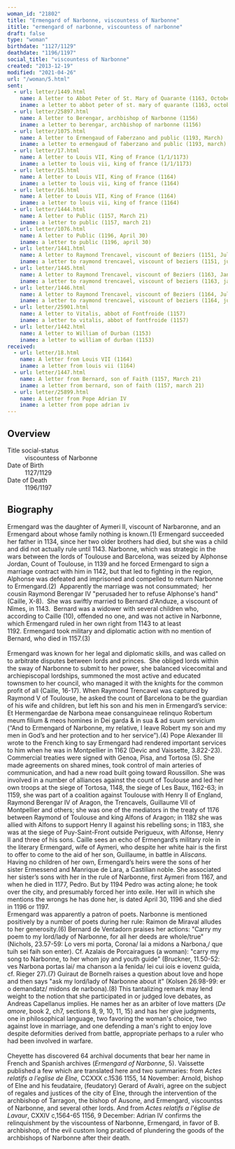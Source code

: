```yaml
---
woman_id: "21802"
title: "Ermengard of Narbonne, viscountess of Narbonne"
ititle: "ermengard of narbonne, viscountess of narbonne"
draft: false
type: "woman"
birthdate: "1127/1129"
deathdate: "1196/1197"
social_title: "viscountess of Narbonne"
created: "2013-12-19"
modified: "2021-04-26"
url: "/woman/5.html"
sent:
  - url: letter/1449.html
    name: A letter to Abbot Peter of St. Mary of Quarante (1163, October 2)
    iname: a letter to abbot peter of st. mary of quarante (1163, october 2)
  - url: letter/25897.html
    name: A letter to Berengar, archbishop of Narbonne (1156)
    iname: a letter to berengar, archbishop of narbonne (1156)
  - url: letter/1075.html
    name: A letter to Ermengaud of Faberzano and public (1193, March)
    iname: a letter to ermengaud of faberzano and public (1193, march)
  - url: letter/17.html
    name: A letter to Louis VII, King of France (1/1/1173)
    iname: a letter to louis vii, king of france (1/1/1173)
  - url: letter/15.html
    name: A letter to Louis VII, King of France (1164)
    iname: a letter to louis vii, king of france (1164)
  - url: letter/16.html
    name: A letter to Louis VII, King of France (1164)
    iname: a letter to louis vii, king of france (1164)
  - url: letter/1444.html
    name: A letter to Public (1157, March 21)
    iname: a letter to public (1157, march 21)
  - url: letter/1076.html
    name: A letter to Public (1196, April 30)
    iname: a letter to public (1196, april 30)
  - url: letter/1441.html
    name: A letter to Raymond Trencavel, viscount of Beziers (1151, July 20)
    iname: a letter to raymond trencavel, viscount of beziers (1151, july 20)
  - url: letter/1445.html
    name: A letter to Raymond Trencavel, viscount of Beziers (1163, January 31)
    iname: a letter to raymond trencavel, viscount of beziers (1163, january 31)
  - url: letter/1446.html
    name: A letter to Raymond Trencavel, viscount of Beziers (1164, July)
    iname: a letter to raymond trencavel, viscount of beziers (1164, july)
  - url: letter/25901.html
    name: A letter to Vitalis, abbot of Fontfroide (1157)
    iname: a letter to vitalis, abbot of fontfroide (1157)
  - url: letter/1442.html
    name: A letter to William of Durban (1153)
    iname: a letter to william of durban (1153)
received:
  - url: letter/18.html
    name: A letter from Louis VII (1164)
    iname: a letter from louis vii (1164)
  - url: letter/1447.html
    name: A letter from Bernard, son of Faith (1157, March 21)
    iname: a letter from bernard, son of faith (1157, march 21)
  - url: letter/25899.html
    name: A Letter from Pope Adrian IV
    iname: a letter from pope adrian iv
---
```

<h2 class="mt-4">Overview</h2><dt>Title social-status</dt><dd>viscountess of Narbonne</dd><dt>Date of Birth</dt><dd>1127/1129</dd><dt>Date of Death</dt><dd>1196/1197</dd><h2 class="mt-4">Biography</h2><p>Ermengard was the daughter of Aymeri II, viscount of Narbaronne, and an Ermengard about whose family nothing is known.(1) Ermengard succeeded her father in 1134, since her two older brothers had died, but she was a child and did not actually rule until 1143. Narbonne, which was strategic in the wars between the lords of Toulouse and Barcelona, was seized by Alphonse Jordan, Count of Toulouse, in 1139 and he forced Ermengard to sign a marriage contract with him in 1142, but that led to fighting in the region, Alphonse was defeated and imprisoned and compelled to return Narbonne to Ermengard.(2)&nbsp; Apparently the marriage was not consummated;&nbsp; her cousin Raymond Berengar IV "perusaded her to refuse Alphonse's hand" (Caille, X-8).&nbsp; She was swiftly married to Bernard d'Anduze, a viscount of Nîmes, in 1143.&nbsp; Bernard was a widower with several children who, according to Caille (10), offended no one, and was not active in Narbonne, which Ermengard ruled in her own right from 1143 to at least 1192.&nbsp;Ermengard took military and diplomatic action with no mention of Bernard, who died in 1157.(3)&nbsp;<br> <br>Ermengard was known for her legal and diplomatic skills, and was called on to arbitrate disputes between lords and princes.&nbsp; She obliged lords within the sway of Narbonne to submit to her power, she balanced vicecomital and archiepiscopal lordships, summoned the most active and educated townsmen to her council, who managed it with the knights for the common profit of all (Caille, 16-17). When Raymond Trencavel was captured by Raymond V of Toulouse, he asked the count of Barcelona to be the guardian of his wife and children, but left his son and his men in Ermengard’s service: Et Hermengardae de Narbona meae consanguineae relinquo Robertum meum filium &amp; meos homines in Dei garda &amp; in sua &amp; ad suum servicium (“And to Ermengard of Narbonne, my relative, I leave Robert my son and my men in God’s and her protection and to her service”).(4) Pope Alexander III wrote to the French king to say Ermengard had rendered important services to him when he was in Montpellier in 1162 (Devic and Vaissette, 3.822-23). <br>Commercial treaties were signed with Genoa, Pisa, and Tortosa (5). She made agreements on shared mines, took control of main arteries of communication, and had a new road built going toward Roussillon. She was involved in a number of alliances against the count of Toulouse and led her own troops at the siege of Tortosa, 1148, the siege of Les Baux, 1162-63; in 1159, she was part of a coalition against Toulouse with Henry II of England, Raymond Berengar IV of Aragon, the Trencavels, Guillaume VII of Montpellier and others; she was one of the mediators in the treaty of 1176 between Raymond of Toulouse and king Alfons of Aragon; in 1182 she was allied with Alfons to support Henry II against his rebelling sons; in 1183, she was at the siege of Puy-Saint-Front outside Perigueux, with Alfonse, Henry II and three of his sons. Caille sees an echo of Ermengard’s military role in the literary Ermengard, wife of Aymeri, who despite her white hair is the first to offer to come to the aid of her son, Guillaume, in battle in <em>Aliscans.</em> <br>Having no children of her own, Ermengard’s heirs were the sons of her sister Ermessend and Manrique de Lara, a Castilian noble. She associated her sister’s sons with her in the rule of Narbonne, first Aymeri from 1167, and when he died in 1177, Pedro. But by 1194 Pedro was acting alone; he took over the city, and presumably forced her into exile. Her will in which she mentions the wrongs he has done her, is dated April 30, 1196 and she died in 1196 or 1197. <br>Ermengard was apparently a patron of poets. Narbonne is mentioned positively by a number of poets during her rule: Raimon de Miraval alludes to her generosity.(6) Bernard de Ventadorn praises her actions: "Carry my poem to my lord/lady of Narbonne, for all her deeds are whole/true" (Nichols, 23.57-59: Lo vers mi porta, Corona/ lai a midons a Narbona,/ que tuih sei faih son enter). Cf. Azalais de Porcairagues (a woman): "carry my song to Narbonne, to her whom joy and youth guide" (Bruckner, 11.50-52: ves Narbona portas lai/ ma chanson a la fenida/ lei cui iois e iovenz guida, cf. Rieger 27).(7) Guiraut de Bornelh raises a question about love and hope and then says "ask my lord/lady of Narbonne about it" (Kolsen 26.98-99: er o demandatz/ midons de narbona).(8) This tantalizing remark may lend weight to the notion that she participated in or judged love debates, as Andreas Capellanus implies. He names her as an arbiter of love matters (<em>De amore</em>, book 2, ch7, sections 8, 9, 10, 11, 15) and has her give judgments, one in philosophical language, two favoring the woman's choice, two against love in marriage, and one defending a man's right to enjoy love despite deformities derived from battle, appropriate perhaps to a ruler who had been involved in warfare. <br><br>Cheyette has discovered 64 archival documents that bear her name in French and Spanish archives (<em>Ermengard of Narbonne</em>, 5). Vaissette published a few which are translated here and two summaries: from <em>Actes relatifs a l’eglise de Elne,</em> CCXXX c.1536 1155, 14 November: Arnold, bishop of Elne and his feudataire, (feudatory) Gerard of Avalri, agree on the subject of regales and justices of the city of Elne, through the intervention of the archbishop of Tarragon, the bishop of Ausone, and Ermengard, viscountss of Narbonne, and several other lords. And from <em>Actes relatifs a l’</em>é<em>glise de Lavaur</em>, CXXIV c,1564-65 1156, 9 December: Adrian IV confirms the relinquishment by the viscountess of Narbonne, Ermengard, in favor of B. archbishop, of the evil custom long praticed of plundering the goods of the archbishops of Narbonne after their death.</p>